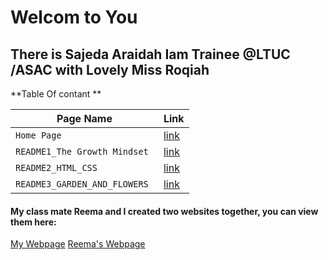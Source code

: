   # Welcom to You 
  ## There is Sajeda Araidah Iam Trainee @LTUC /ASAC with Lovely Miss  Roqiah     


**Table Of contant **

|  Page Name | Link |
| --- | --- |
| `Home Page` | [link](https://github.com/Sajeda-Araidah/reading-notes/blob/main/Home.md) |
|`README1_The Growth Mindset `|[link](https://github.com/Sajeda-Araidah/reading-notes/blob/main/README2_The%20Growth%20Mindset.md)|
| `README2_HTML_CSS` | [link](https://github.com/Sajeda-Araidah/reading-notes/blob/main/README3_HTML_CSS.md)   |
|`README3_GARDEN_AND_FLOWERS`|[link](Webindex.html)|


#### My class mate Reema and I created two websites together, you can view them here:
  [My Webpage](Webindex.html)
 [Reema's Webpage](https://reema-eilouti.github.io/reading-notes/html_css_example.html)











